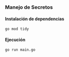 ### Manejo de Secretos

#### Instalación de dependencias
```
go mod tidy
```
#### Ejecución
```
go run main.go
```
